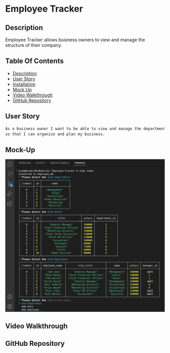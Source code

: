 # Employee Tracker

## Description

Employee Tracker allows business owners to view and manage the structure of their company.

## Table Of Contents

* [Description](#description)
* [User Story](#user-story)
* [Installation](#installation)
* [Mock Up](#mock-up)
* [Video Walkthrough](#video-walkthrough)
* [GitHub Repository](#github-repository)

## User Story

```md
As a business owner I want to be able to view and manage the departments, roles, and employees in my company
so that I can organize and plan my business.
```

## Mock-Up

![Alt text](Assets/img/Employee%20Tracker.jpg)

## Video Walkthrough


## GitHub Repository
